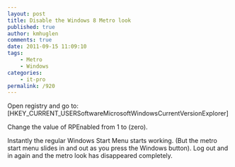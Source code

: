 ```yaml
---
layout: post
title: Disable the Windows 8 Metro look
published: true
author: kmhuglen
comments: true
date: 2011-09-15 11:09:10
tags:
    - Metro
    - Windows
categories:
    - it-pro
permalink: /920
---
```


  Open registry and go to: [HKEY_CURRENT_USERSoftwareMicrosoftWindowsCurrentVersionExplorer]



  Change the value of RPEnabled from 1 to  (zero).



  Instantly the regular Windows Start Menu starts working. (But the metro start menu slides in and out as you press the Windows button). Log out and in again and the metro look has disappeared completely.

